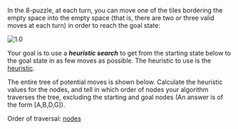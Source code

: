 

In the 8-puzzle, at each turn, you can move one of the tiles bordering the empty space into the empty space (that is, there are two or three valid moves at each turn) in order to reach the goal state:

![1.0](goalState)

Your goal is to use a ***heuristic search*** to get from the starting state below to the goal state in as few moves as possible. The heuristic to use is the [heuristic]().

The entire tree of potential moves is shown below. Calculate the heuristic values for the nodes, and tell in which order of nodes your algorithm traverses the tree, excluding the starting and goal nodes (An answer is of the form [A,B,D,G]).

Order of traversal: [nodes](answer)
